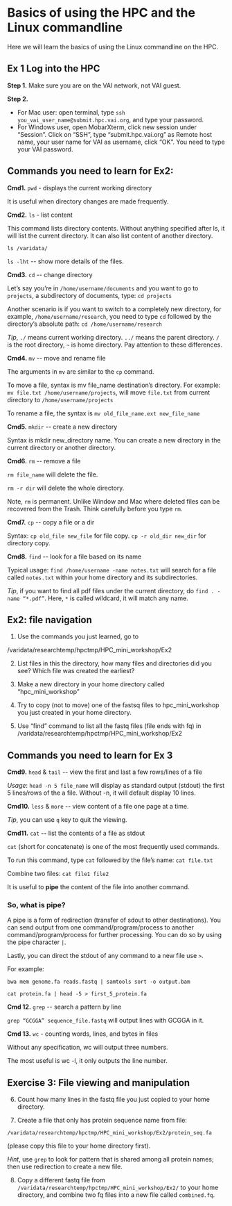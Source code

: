 

# Basics of using the HPC and the Linux commandline

Here we will learn the basics of using the Linux commandline on the HPC.

## Ex 1 Log into the HPC

**Step 1.** Make sure you are on the VAI network, not VAI guest. 

**Step 2.** 
- For Mac user: open terminal, type `ssh you_vai_user_name@submit.hpc.vai.org`, and type your password. 
- For Windows user, open MobarXterm, click new session under “Session”.
Click on “SSH”, type “submit.hpc.vai.org” as Remote host name, your user name for  VAI as username, click “OK”. You need to type your VAI password. 


## Commands you need to learn for Ex2:

**Cmd1.** `pwd` - displays the current working directory

It is useful when directory changes are made frequently.

**Cmd2.** `ls` - list content 

This command lists directory contents. Without anything specified after ls, it will list the current directory. It can also list content of another directory.

`ls /varidata/`

`ls -lht`  -- show more details of the files. 

**Cmd3.** `cd` -- change directory 

Let’s say you’re in `/home/username/documents` and you want to go to `projects`, a subdirectory of documents, type: `cd projects`

Another scenario is if you want to switch to a completely new directory, for example, `/home/username/research`, you need to type `cd` followed by the directory’s absolute path: `cd /home/username/research`

_Tip_, `./` means current working directory. `../` means the parent directory. `/` is the root directory, `~` is home directory. Pay attention to these differences. 

**Cmd4.** `mv` -- move and rename file

The arguments in `mv` are similar to the `cp` command. 

To move a file, syntax is mv file_name destination’s directory. For example: `mv file.txt /home/username/projects`, will move `file.txt` from current directory to `/home/username/projects`

To rename a file, the syntax is `mv old_file_name.ext new_file_name`

**Cmd5.** `mkdir` -- create a new directory

Syntax is mkdir new_directory name. You can create a new directory in the current directory or another directory. 

**Cmd6.** `rm` -- remove a file 

`rm file_name` will delete the file. 

`rm -r dir` will delete the whole directory. 

Note, `rm` is permanent. Unlike Window and Mac where deleted files can be recovered from the Trash. Think carefully before you type `rm`. 

**Cmd7.** `cp` -- copy a file or a dir 

Syntax: `cp old_file new_file` for file copy. 
`cp -r old_dir new_dir` for directory copy. 

**Cmd8.** `find` -- look for a file based on its name 

Typical usage: `find /home/username -name notes.txt` will search for a file called `notes.txt` within your home directory and its subdirectories.

_Tip_, if you want to find all pdf files under the current directory, do `find . -name “*.pdf”`. Here, `*` is called wildcard, it will match any name. 


## Ex2: file navigation

1. Use the commands you just learned, go to

/varidata/researchtemp/hpctmp/HPC_mini_workshop/Ex2


2. List files in this the directory, how many files and directories did you see? Which file was created the earliest?


3. Make a new directory in your home directory called “hpc_mini_workshop”


4. Try to copy (not to move) one of the fastsq files to hpc_mini_workshop you just created in your home directory. 


5. Use “find” command to list all the fastq files (file ends with fq) in /varidata/researchtemp/hpctmp/HPC_mini_workshop/Ex2


## Commands you need to learn for Ex 3

**Cmd9.**  `head` & `tail` -- view the first and last a few rows/lines of a file

_Usage_: `head -n 5 file_name` will display as standard output (stdout) the first 5 lines/rows of the a file. Without -n, it will default display 10 lines. 

**Cmd10.** `less` & `more` -- view content of a file one page at a time. 

_Tip_, you can use `q` key to quit the viewing. 

**Cmd11.** `cat` -- list the contents of a file as stdout

`cat` (short for concatenate) is one of the most frequently used commands. 

To run this command, type `cat` followed by the file’s name: `cat file.txt`

Combine two files: `cat file1 file2`

It is useful to **pipe** the content of the file into another command. 


### So, what is pipe?

A pipe is a form of redirection (transfer of sdout to other destinations). You can send output from one command/program/process to another command/program/process for further processing. You can do so by using the pipe character `|`.

Lastly, you can direct the stdout of any command to a new file use `>`. 

For example:

`bwa mem genome.fa reads.fastq | samtools sort -o output.bam`

`cat protein.fa | head -5 > first_5_protein.fa`


**Cmd 12.** `grep` -- search a pattern by line 

`grep “GCGGA” sequence_file.fastq` will output lines with GCGGA in it. 

**Cmd 13.** `wc` - counting words, lines, and bytes in files

Without any specification, wc will output three numbers. 

The most useful is wc -l, it only outputs the line number. 

## Exercise 3:  File viewing and manipulation

6. Count how many lines in the fastq file you just copied to your home directory. 


7. Create a file that only has protein sequence name from file:

`/varidata/researchtemp/hpctmp/HPC_mini_workshop/Ex2/protein_seq.fa`

(please copy this file to your home directory first). 

_Hint_, use `grep` to look for pattern that is shared among all protein names; then use redirection to create a new file. 


8. Copy a different fastq file from `/varidata/researchtemp/hpctmp/HPC_mini_workshop/Ex2/` to your home directory, and combine two fq files into a new file called `combined.fq`.


